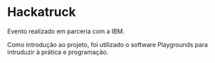 # Hackatruck
Evento realizado em parceria com a IBM.

Como introdução ao projeto, foi utilizado o software Playgrounds para intruduzir à prática e programação.
